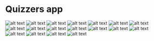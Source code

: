 # Quizzers app 

![alt text](./Screenshots/Screenshot%20(6).png)
![alt text](./Screenshots/Screenshot%20(7).png)
![alt text](./Screenshots/Screenshot%20(8).png)
![alt text](./Screenshots/Screenshot%20(9).png)
![alt text](./Screenshots/Screenshot%20(10).png)
![alt text](./Screenshots/Screenshot%20(11).png)
![alt text](./Screenshots/Screenshot%20(13).png)
![alt text](./Screenshots/Screenshot%20(14).png)
![alt text](./Screenshots/Screenshot%20(15).png)
![alt text](./Screenshots/Screenshot%20(16).png)
![alt text](./Screenshots/Screenshot%20(17).png)
![alt text](./Screenshots/Screenshot%20(18).png)
![alt text](./Screenshots/Screenshot%20(19).png)
![alt text](./Screenshots/Screenshot%20(20).png)
![alt text](./Screenshots/Screenshot%20(21).png)
![alt text](./Screenshots/Screenshot%20(22).png)
![alt text](./Screenshots/Screenshot%20(23).png)
![alt text](./Screenshots/Screenshot%20(24).png)


